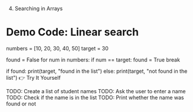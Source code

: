 4. Searching in Arrays

# Demo Code: Linear search
numbers = [10, 20, 30, 40, 50]
target = 30

found = False
for num in numbers:
    if num == target:
        found = True
        break

if found:
    print(target, "found in the list")
else:
    print(target, "not found in the list")
👉 Try It Yourself

TODO: Create a list of student names
TODO: Ask the user to enter a name
TODO: Check if the name is in the list
TODO: Print whether the name was found or not
